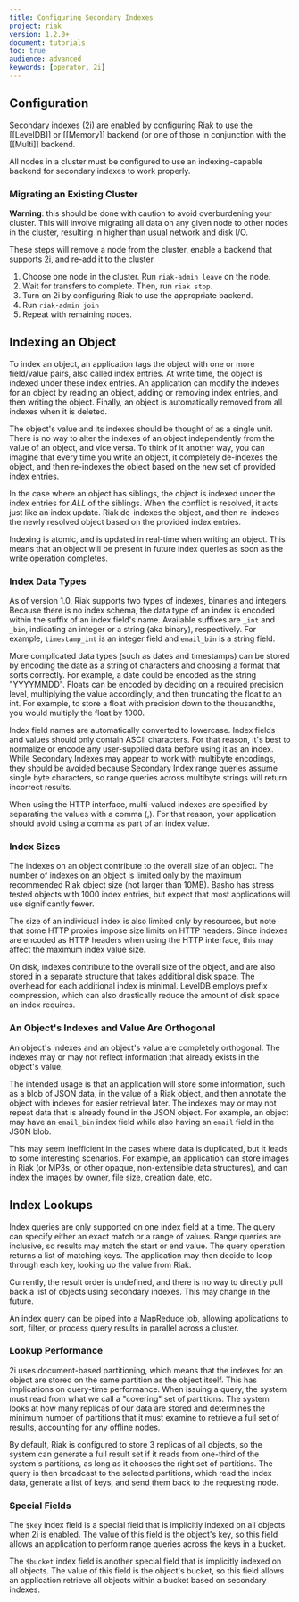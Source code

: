 ```yaml
---
title: Configuring Secondary Indexes
project: riak
version: 1.2.0+
document: tutorials
toc: true
audience: advanced
keywords: [operator, 2i]
---
```


## Configuration

Secondary indexes (2i) are enabled by configuring Riak to use the [[LevelDB]] or [[Memory]] backend (or one of those in conjunction with the [[Multi]] backend.

All nodes in a cluster must be configured to use an indexing-capable backend for secondary indexes to work properly.

### Migrating an Existing Cluster

**Warning**: this should be done with caution to avoid overburdening your cluster. This will involve migrating all data on any given node to other nodes in the cluster, resulting in higher than usual network and disk I/O.

These steps will remove a node from the cluster, enable a backend that supports 2i, and re-add it to the cluster.

1. Choose one node in the cluster. Run `riak-admin leave` on the node.
2. Wait for transfers to complete. Then, run `riak stop`.
3. Turn on 2i by configuring Riak to use the appropriate backend.
4. Run `riak-admin join`
5. Repeat with remaining nodes.

## Indexing an Object

To index an object, an application tags the object with one or more field/value pairs, also called index entries. At write time, the object is indexed under these index entries. An application can modify the indexes for an object by reading an object, adding or removing index entries, and then writing the object. Finally, an object is automatically removed from all indexes when it is deleted.

The object's value and its indexes should be thought of as a single unit. There is no way to alter the indexes of an object independently from the value of an object, and vice versa. To think of it another way, you can imagine that every time you write an object, it completely de-indexes the object, and then re-indexes the object based on the new set of provided index entries.

In the case where an object has siblings, the object is indexed under the index entries for *ALL* of the siblings. When the conflict is resolved, it acts just like an index update. Riak de-indexes the object, and then re-indexes the newly resolved object based on the provided index entries.

Indexing is atomic, and is updated in real-time when writing an object. This means that an object will be present in future index queries as soon as the write operation completes.

### Index Data Types

As of version 1.0, Riak supports two types of indexes, binaries and integers. Because there is no index schema, the data type of an index is encoded within the suffix of an index field's name. Available suffixes are `_int` and `_bin`, indicating an integer or a string (aka binary), respectively. For example, `timestamp_int` is an integer field and `email_bin` is a string field.

More complicated data types (such as dates and timestamps) can be stored by encoding the date as a string of characters and choosing a format that sorts correctly. For example, a date could be encoded as the string "YYYYMMDD". Floats can be encoded by deciding on a required precision level, multiplying the value accordingly, and then truncating the float to an int. For example, to store a float with precision down to the thousandths, you would multiply the float by 1000.

Index field names are automatically converted to lowercase. Index fields and values should only contain ASCII characters. For that reason, it's best to normalize or encode any user-supplied data before using it as an index. While Secondary Indexes may appear to work with multibyte encodings, they should be avoided because Secondary Index range queries assume single byte characters, so range queries across multibyte strings will return incorrect results.

When using the HTTP interface, multi-valued indexes are specified by separating the values with a comma (,). For that reason, your application should avoid using a comma as part of an index value.

### Index Sizes

The indexes on an object contribute to the overall size of an object. The number of indexes on an object is limited only by the maximum recommended Riak object size (not larger than 10MB). Basho has stress tested objects with 1000 index entries, but expect that most applications will use significantly fewer.

The size of an individual index is also limited only by resources, but note that some HTTP proxies impose size limits on HTTP headers. Since indexes are encoded as HTTP headers when using the HTTP interface, this may affect the maximum index value size.

On disk, indexes contribute to the overall size of the object, and are also stored in a separate structure that takes additional disk space. The overhead for each additional index is minimal. LevelDB employs prefix compression, which can also drastically reduce the amount of disk space an index requires.

### An Object's Indexes and Value Are Orthogonal

An object's indexes and an object's value are completely orthogonal. The indexes may or may not reflect information that already exists in the object's value.

The intended usage is that an application will store some information, such as a blob of JSON data, in the value of a Riak object, and then annotate the object with indexes for easier retrieval later. The indexes may or may not repeat data that is already found in the JSON object. For example, an object may have an `email_bin` index field while also having an `email` field in the JSON blob.

This may seem inefficient in the cases where data is duplicated, but it leads to some interesting scenarios. For example, an application can store images in Riak (or MP3s, or other opaque, non-extensible data structures), and can index the images by owner, file size, creation date, etc.

## Index Lookups

Index queries are only supported on one index field at a time. The query can specify either an exact match or a range of values. Range queries are inclusive, so results may match the start or end value. The query operation returns a list of matching keys. The application may then decide to loop through each key, looking up the value from Riak.

Currently, the result order is undefined, and there is no way to directly pull back a list of objects using secondary indexes. This may change in the future.

An index query can be piped into a MapReduce job, allowing applications to sort, filter, or process query results in parallel across a cluster.

### Lookup Performance

2i uses document-based partitioning, which means that the indexes for an object are stored on the same partition as the object itself. This has implications on query-time performance. When issuing a query, the system must read from what we call a "covering" set of partitions. The system looks at how many replicas of our data are stored and determines the minimum number of partitions that it must examine to retrieve a full set of results, accounting for any offline nodes.

By default, Riak is configured to store 3 replicas of all objects, so the system can generate a full result set if it reads from one-third of the system's partitions, as long as it chooses the right set of partitions. The query is then broadcast to the selected partitions, which read the index data, generate a list of keys, and send them back to the requesting node.

### Special Fields

The `$key` index field is a special field that is implicitly indexed on all objects when 2i is enabled. The value of this field is the object's key, so this field allows an application to perform range queries across the keys in a bucket.

The `$bucket` index field is another special field that is implicitly indexed on all objects. The value of this field is the object's bucket, so this field allows an application retrieve all objects within a bucket based on secondary indexes.
